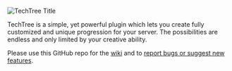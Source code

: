 ![TechTree Title](https://i.imgur.com/UjpKTVO.png)

TechTree is a simple, yet powerful plugin which lets you create fully customized and unique progression for your server.
The possibilities are endless and only limited by your creative ability.

Please use this GitHub repo for the [wiki](https://github.com/ASangarin/TechTree/wiki) and to [report bugs or suggest new features](https://github.com/ASangarin/TechTree/issues).
